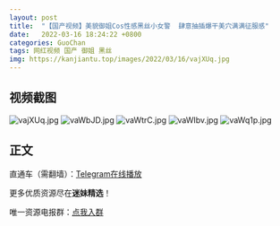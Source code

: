```yaml
---
layout: post
title:  "【国产视频】美貌御姐Cos性感黑丝小女警  肆意抽插爆干美穴满满征服感"
date:   2022-03-16 18:24:22 +0800
categories: GuoChan
tags: 网红视频 国产 御姐 黑丝
img: https://kanjiantu.top/images/2022/03/16/vajXUq.jpg
---
```



## 视频截图

![vajXUq.jpg](https://kanjiantu.top/images/2022/03/16/vajXUq.jpg)
![vaWbJD.jpg](https://kanjiantu.top/images/2022/03/16/vaWbJD.jpg)
![vaWtrC.jpg](https://kanjiantu.top/images/2022/03/16/vaWtrC.jpg)
![vaWIbv.jpg](https://kanjiantu.top/images/2022/03/16/vaWIbv.jpg)
![vaWq1p.jpg](https://kanjiantu.top/images/2022/03/16/vaWq1p.jpg)

## 正文

直通车（需翻墙）：[Telegram在线播放](https://t.me/mimeijingxuan/71)

更多优质资源尽在**迷妹精选**！

唯一资源电报群：[点我入群](https://t.me/mimeijingxuan)


